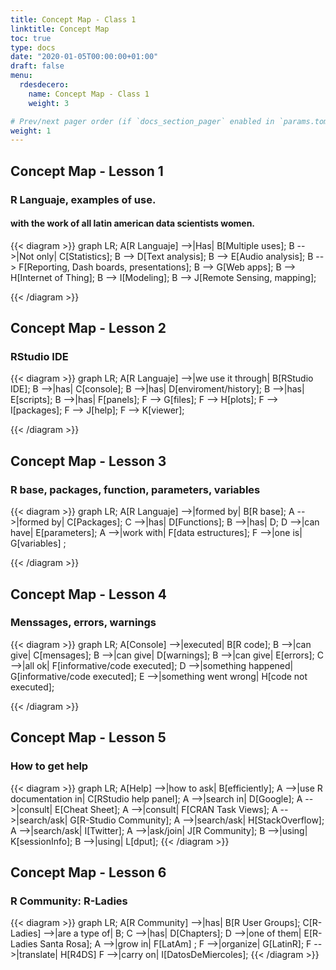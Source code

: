 ```yaml
---
title: Concept Map - Class 1
linktitle: Concept Map
toc: true
type: docs
date: "2020-01-05T00:00:00+01:00"
draft: false
menu:
  rdesdecero:
    name: Concept Map - Class 1
    weight: 3

# Prev/next pager order (if `docs_section_pager` enabled in `params.toml`)
weight: 1
---
```



## Concept Map - Lesson 1
### R Languaje, examples of use. 
#### with the work of all latin american data scientists women.

{{< diagram >}}
graph LR;
A[R Languaje] -->|Has| B[Multiple uses];
B -->|Not only| C[Statistics];
B --> D[Text analysis];
B --> E[Audio analysis];
B --> F[Reporting, Dash boards, presentations];
B --> G[Web apps];
B --> H[Internet of Thing];
B --> I[Modeling];
B --> J[Remote Sensing, mapping];

{{< /diagram >}}

## Concept Map - Lesson 2
### RStudio IDE

{{< diagram >}}
graph LR;
A[R Languaje] -->|we use it through| B[RStudio IDE];
B -->|has| C[console];
B -->|has| D[enviroment/history];
B -->|has| E[scripts];
B -->|has| F[panels];
F --> G[files];
F --> H[plots];
F --> I[packages];
F --> J[help];
F --> K[viewer];

{{< /diagram >}}

## Concept Map - Lesson 3
### R base, packages, function, parameters, variables

{{< diagram >}}
graph LR;
A[R Languaje] -->|formed by| B[R base];
A -->|formed by| C[Packages];
C -->|has| D[Functions];
B -->|has| D;
D -->|can have| E[parameters];
A -->|work with| F[data estructures];
F -->|one is| G[variables] ;

{{< /diagram >}}


## Concept Map - Lesson 4
### Menssages, errors, warnings

{{< diagram >}}
graph LR;
A[Console] -->|executed| B[R code];
B -->|can give| C[mensages];
B -->|can give| D[warnings];
B -->|can give| E[errors];
C -->|all ok| F[informative/code executed];
D -->|something happened| G[informative/code executed];
E -->|something went wrong| H[code not executed];

{{< /diagram >}}


## Concept Map - Lesson 5
### How to get help

{{< diagram >}}
graph LR;
A[Help] -->|how to ask| B[efficiently];
A -->|use R documentation in| C[RStudio help panel];
A -->|search in| D[Google];
A -->|consult| E[Cheat Sheet];
A -->|consult| F[CRAN Task Views];
A -->|search/ask| G[R-Studio Community];
A -->|search/ask| H[StackOverflow];
A -->|search/ask| I[Twitter];
A -->|ask/join| J[R Community];
B -->|using| K[sessionInfo];
B -->|using| L[dput];
{{< /diagram >}}

## Concept Map - Lesson 6
### R Community: R-Ladies

{{< diagram >}}
graph LR;
A[R Community] -->|has| B[R User Groups];
C[R-Ladies] -->|are a type of| B;
C -->|has| D[Chapters];
D -->|one of them| E[R-Ladies Santa Rosa];
A -->|grow in| F[LatAm] ;
F -->|organize| G[LatinR];
F -->|translate| H[R4DS]
F -->|carry on| I[DatosDeMiercoles];
{{< /diagram >}}